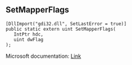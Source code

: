 ## SetMapperFlags

```
[DllImport("gdi32.dll", SetLastError = true)]
public static extern uint SetMapperFlags(
   IntPtr hdc,
   uint dwFlag
);
```

Microsoft documentation: [Link](https://docs.microsoft.com/en-us/windows/win32/api/wingdi/nf-wingdi-setmapperflags)
